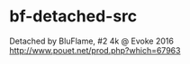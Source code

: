 # bf-detached-src

Detached by BluFlame, #2 4k @ Evoke 2016 http://www.pouet.net/prod.php?which=67963
